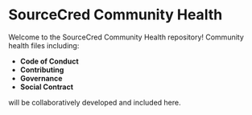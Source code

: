 # SourceCred Community Health

Welcome to the SourceCred Community Health repository! Community health files
including:

 - **Code of Conduct**
 - **Contributing**
 - **Governance**
 - **Social Contract**
 
will be collaboratively developed and included here.
